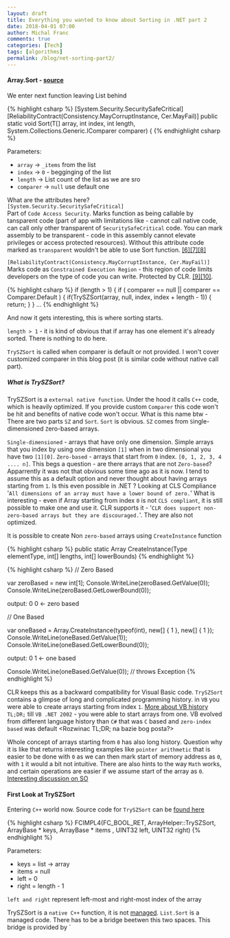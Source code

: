 ```yaml
---
layout: draft
title: Everything you wanted to know about Sorting in .NET part 2
date: 2018-04-01 07:00
author: Michal Franc
comments: true
categories: [Tech]
tags: [algorithms]
permalink: /blog/net-sorting-part2/
---
```

#### Array.Sort - [source](https://referencesource.microsoft.com/#mscorlib/system/array.cs,54496ee33e3b155a)

We enter next function leaving List behind 

{% highlight csharp %}
[System.Security.SecuritySafeCritical]
[ReliabilityContract(Consistency.MayCorruptInstance, Cer.MayFail)]
public static void Sort<T>(T[] array, int index, int length,
 System.Collections.Generic.IComparer<T> comparer) {
{% endhighlight csharp %}

Parameters:

- `array` -> `_items` from the list
- `index` -> `0` - begginging of the list
- `length` -> List count of the list as we are sro
- `comparer` -> `null` use default one

What are the attributes here?  
`[System.Security.SecuritySafeCritical]`   
Part of `Code Access Security`. Marks function as being callable by tansparent code (part of app with limitations like - cannot call native code, can call only other transparent of `SecuritySafeCritical` code. You can mark assembly to be transparent - code in this assembly cannot elevate privileges or access protected resources). Without this attribute code marked as `transparent` wouldn't be able to use Sort function.
[\[6\]][securitytransparentcode][\[7\]][security][\[8\]][cas]

[security]:(https://docs.microsoft.com/en-us/dotnet/framework/misc/security-transparent-code-level-2)
[cas]:(https://docs.microsoft.com/en-us/dotnet/framework/misc/code-access-security-basics)
[securitytransparentcode]:(https://docs.microsoft.com/en-us/dotnet/framework/misc/code-access-security-basics)

`[ReliabilityContract(Consistency.MayCorruptInstance, Cer.MayFail)]`  
Marks code as `Constrained Execution Region` - this region of code limits developers on the type of code you can write. Protected by CLR. [\[9\]][cre][\[10\]][cre-so].

[cre]:(https://docs.microsoft.com/en-us/dotnet/framework/performance/constrained-execution-regions)
[cre-so]:(https://stackoverflow.com/questions/748319/what-does-reliabilitycontractattribute-do)

{% highlight csharp %}
if (length > 1) {
    if ( comparer == null || comparer == Comparer<T>.Default ) {
        if(TrySZSort(array, null, index, index + length - 1)) {
            return;
        }
    }
...
{% endhighlight %}

And now it gets interesting, this is where sorting starts. 

`length > 1` - it is kind of obvious that if array has one element it's already sorted. There is nothing to do here.

`TrySZSort` is called when comparer is default or not provided. I won't cover customized comparer in this blog post (it is similar code without native call part).

##### What is TrySZSort?

TrySZSort is a `external native function`. Under the hood it calls `C++` code, which is heavily optimized. If you provide custom `Comparer` this code won't be hit and benefits of native code won't occur. What is this name btw - There are two parts `SZ` and `Sort`. `Sort` is obvious. `SZ` comes from `S`ingle-dimensioned `Z`ero-based arrays.

`Single-dimensioned` - arrays that have only one dimension. Simple arrays that you index by using one dimension `[1]` when in two dimensional you have two `[1][0]`. `Zero-based` - arrays that start from `0` index. `[0, 1, 2, 3, 4 .... n]`. This begs a question - are there arrays that are not `Zero-based`? Apparrently it was not that obvious some time ago as it is now. I tend to assume this as a default option and never thought about having arrays starting from `1`. Is this even possible in .NET
? Looking at CLS Compliance '`All dimensions of an array must have a lower bound of zero.`' What is interesting - even if Array starting from index `0` is not `CLS compliant`, it is still possible to make one and use it. CLR supports it -  '`CLR does support non-zero-based arrays but they are discouraged.`'. They are also not optimized.

[cls-compliance]:(https://docs.microsoft.com/en-us/dotnet/standard/language-independence-and-language-independent-components#arrays)

It is possible to create Non `zero-based` arrays using `CreateInstance` function

{% highlight csharp %}
public static Array CreateInstance(Type elementType, int[] lengths, int[] lowerBounds)
{% endhighlight %}

{% highlight csharp %}
// Zero Based

var zeroBased = new int[1];
Console.WriteLine(zeroBased.GetValue(0));
Console.WriteLine(zeroBased.GetLowerBound(0));

output:
0
0 <- zero based

// One Based

var oneBased = Array.CreateInstance(typeof(int), new[] { 1 }, new[] { 1 });
Console.WriteLine(oneBased.GetValue(1));
Console.WriteLine(oneBased.GetLowerBound(0));

output:
0
1 <- one based

Console.WriteLine(oneBased.GetValue(0)); // throws Exception
{% endhighlight %}

CLR keeps this as a backward compatibility for Visual Basic code. `TrySZSort` contains a glimpse of long and complicated programming history. in `VB` you were able to create arrays starting from index `1`. [More about VB history][vb-non-zero]
`TL;DR;` till `VB .NET 2002` - you were able to start arrays from one. VB evolved from different language history than `C#` that was `C` based and `zero-index based` was default <Rozwinac TL;DR; na bazie bog posta?>

[vb-non-zero]:(http://www.panopticoncentral.net/2004/03/17/non-zero-lower-bounded-arrays-the-other-side-of-the-coin)

Whole concept of arrays starting from `0` has also long history. Question why it is like that returns interesting examples like `pointer arithmetic` that is easier to be done with `0` as we can then mark start of memory address as `0`, with `1` it would a bit not intuitive. There are also hints to the way `Math` works, and certain operations are easier if we assume start of the array as `0`. [Interesting discussion on SO][1-based-array-discussion] <przydaloby sie rozwinieccie>

[1-based-array-discussion]:(https://softwareengineering.stackexchange.com/questions/110804/why-are-zero-based-arrays-the-norm)

#### First Look at TrySZSort

Entering `C++` world now. Source code for `TrySZSort` can be [found here][tryszsort-source]

[tryszsort-source]:(https://github.com/dotnet/coreclr/blob/master/src/classlibnative/bcltype/arrayhelpers.cpp#L268)

{% highlight csharp %}
FCIMPL4(FC_BOOL_RET, ArrayHelper::TrySZSort, ArrayBase * keys, ArrayBase * items
, UINT32 left, UINT32 right)
{% endhighlight %}

Parameters:

* keys = list -> array
* items = null
* left = 0
* right = length - 1

`left and right` represent left-most and right-most index of the array

TrySZSort is a `native C++` function, it is not [managed][managed-code]. `List.Sort` is a managed code. There has to be a bridge beetwen this two spaces. This bridge is provided by `

[managed-code]:(https://docs.microsoft.com/en-us/dotnet/standard/managed-code)
